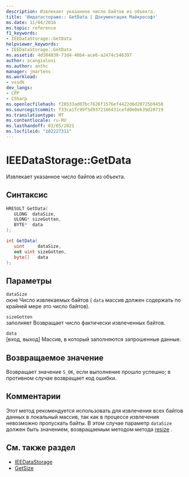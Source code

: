 ```yaml
---
description: Извлекает указанное число байтов из объекта.
title: 'Иидатастораже:: GetData | Документация Майкрософт'
ms.date: 11/04/2016
ms.topic: reference
f1_keywords:
- IEEDataStorage::GetData
helpviewer_keywords:
- IEEDataStorage::GetData
ms.assetid: 4d384039-73d4-40b4-ace6-a2474c546397
author: acangialosi
ms.author: anthc
manager: jmartens
ms.workload:
- vssdk
dev_langs:
- CPP
- CSharp
ms.openlocfilehash: f28533ad07bc7626f1576ef4422d6d20725b9450
ms.sourcegitcommit: f33ca1fc99f5d9372166431cefd0e0e639d20719
ms.translationtype: MT
ms.contentlocale: ru-RU
ms.lasthandoff: 03/05/2021
ms.locfileid: "102227311"
---
```

# <a name="ieedatastoragegetdata"></a>IEEDataStorage::GetData
Извлекает указанное число байтов из объекта.

## <a name="syntax"></a>Синтаксис

```cpp
HRESULT GetData(
   ULONG  dataSize,
   ULONG* sizeGotten,
   BYTE*  data
);
```

```csharp
int GetData(
   uint     dataSize,
   out uint sizeGotten,
   byte[]   data
);
```

## <a name="parameters"></a>Параметры
`dataSize`\
окне Число извлекаемых байтов ( `data` массив должен содержать по крайней мере это число байтов).

`sizeGotten`\
заполняет Возвращает число фактически извлеченных байтов.

`data`\
[вход, выход] Массив, в который заполняются запрошенные данные.

## <a name="return-value"></a>Возвращаемое значение
 Возвращает значение `S_OK`, если выполнение прошло успешно; в противном случае возвращает код ошибки.

## <a name="remarks"></a>Комментарии
 Этот метод рекомендуется использовать для извлечения всех байтов данных в локальный массив, так как в процессе извлечения невозможно пропускать байты. В этом случае параметр `dataSize` должен быть значением, возвращаемым методом метода [resize](../../../extensibility/debugger/reference/ieedatastorage-getsize.md) .

## <a name="see-also"></a>См. также раздел
- [IEEDataStorage](../../../extensibility/debugger/reference/ieedatastorage.md)
- [GetSize](../../../extensibility/debugger/reference/ieedatastorage-getsize.md)
